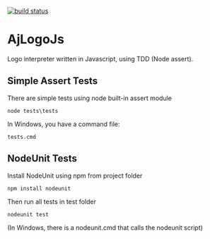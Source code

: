 [![build status](https://secure.travis-ci.org/ajlopez/AjLogoJs.png)](http://travis-ci.org/ajlopez/AjLogoJs)
# AjLogoJs

Logo interpreter written in Javascript, using TDD (Node assert).

## Simple Assert Tests

There are simple tests using node built-in assert module

```
node tests\tests
```

In Windows, you have a command file:

```
tests.cmd
```

## NodeUnit Tests

Install NodeUnit using npm from project folder

```
npm install nodeunit
```

Then run all tests in test folder

```
nodeunit test
```

(In Windows, there is a nodeunit.cmd that calls the nodeunit script)


